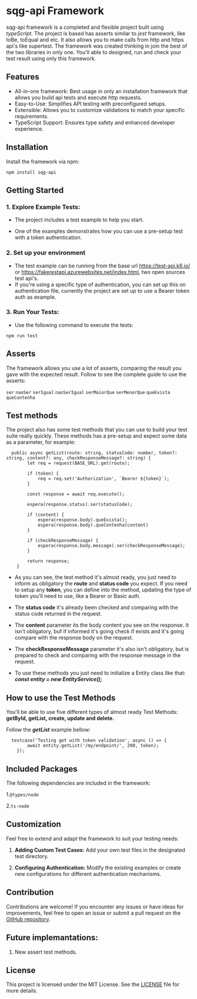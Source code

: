 # sqg-api Framework

sqg-api framework is a completed and flexible project built using *typeScript*. The project is based has asserts similar to *jest* framework, like toBe, toEqual and etc. It also allows you to make calls from http and https api's like supertest. The framework was created thinking in join the best of the two libraries in only one. You'll able to designed, run and check your test result using only this framework. 

## Features

- All-in-one framework: Best usage in only an installation framework that allows you build api tests and execute http requests.
- Easy-to-Use: Simplifies API testing with preconfigured setups.
- Extensible: Allows you to customize validations to match your specific requirements.
- TypeScript Support: Ensures type safety and enhanced developer experience.

## Installation
Install the framework via npm:

```
npm install sqg-api
```

## Getting Started

### 1. Explore Example Tests:

- The project includes a test example to help you start.

- One of the examples demonstrates how you can use a pre-setup test with a token authentication.

### 2. Set up your environment

- The test example can be running from the base url https://test-api.k6.io/ or https://fakerestapi.azurewebsites.net/index.html, two open sources test api's.
- If you're using a specific type of authentication, you can set up this on authentication file, currently the project are set up to use a Bearer token auth as example.
  

### 3. Run Your Tests:

-  Use the following command to execute the tests:
   
```
npm run test
```

## Asserts

The framework allows you use a lot of asserts, comparing the result you gave with the expected result. Follow to see the complete guide to use the asserts:

```ser``` 
```naoSer```
```serIgual```
```naoSerIgual```
```serMaiorQue```
```serMenorQue```
```queExista```
```queContenha```

## Test methods 

The project also has some test methods that you can use to build your test suite really quickly. These methods has a pre-setup and expect some data as a parameter, for example:

```
  public async getList(route: string, statusCode: number, token?: string, content?: any, checkResponseMessage?: string) {
        let req = request(BASE_URL).get(route);

        if (token) {
            req = req.set('Authorization', `Bearer ${token}`);
        }

        const response = await req.execute();

        espera(response.status).ser(statusCode);

        if (content) {
            espera(response.body).queExista();
            espera(response.body).queContenha(content)
        }

        if (checkResponseMessage) {
            espera(response.body.message).ser(checkResponseMessage);
        }

        return response;
    }
```

- As you can see, the test method it's almost ready, you just need to inform as obligatory the **route** and **status code** you expect. If you need to setup any **token**, you can define into the method, updating the type of token you'll need to use, like a Bearer or Basic auth.
  
- The **status code** it's already been checked and comparing with the status code returned in the request.
  
- The **content** parameter its the body content you see on the response. It isn't obligatory, buf if informed it's going check if exists and it's going compare with the response body on the request.

- The **checkResponseMessage** parameter it's also isn't obligatory, but is prepared to check and comparing with the response message in the request.
  
- To use these methods you just need to initialize a Entity class like that: ***const entity = new EntityService();***


## How to use the Test Methods

You'll be able to use five different types of almost ready Test Methods: **getById, getList, create, update and delete.**

Follow the ***getList*** example bellow:

```
  testcase('Testing get with token validation', async () => {
        await entity.getList('/my/endpoint/', 200, token);
    });
```


## Included Packages

The following dependencies are included in the framework:

1.```@types/node```

2.```ts-node```

## Customization

Feel free to extend and adapt the framework to suit your testing needs:

1. **Adding Custom Test Cases:** Add your own test files in the designated test directory.

2. **Configuring Authentication:** Modify the existing examples or create new configurations for different authentication mechanisms.

## Contribution

Contributions are welcome! If you encounter any issues or have ideas for improvements, feel free to open an issue or submit a pull request on the [GitHub repository](https://github.com/AlexAlexandreAlves/api-test-framework).

## Future implemantations:

1. New assert test methods.

## License

This project is licensed under the MIT License. See the [LICENSE](https://github.com/AlexAlexandreAlves/sqg-api/blob/master/LICENSE) file for more details.